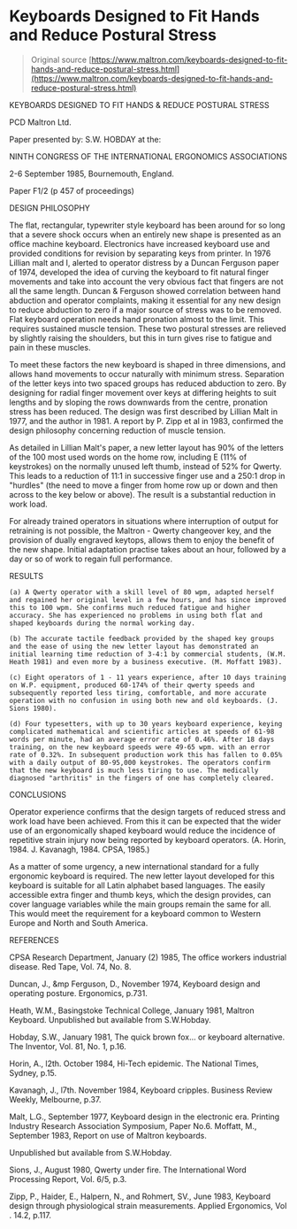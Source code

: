 # Keyboards Designed to Fit Hands and Reduce Postural Stress

> Original source [https://www.maltron.com/keyboards-designed-to-fit-hands-and-reduce-postural-stress.html](https://www.maltron.com/keyboards-designed-to-fit-hands-and-reduce-postural-stress.html)

KEYBOARDS DESIGNED TO FIT HANDS & REDUCE POSTURAL STRESS

PCD Maltron Ltd.

Paper presented by: S.W. HOBDAY at the:

NINTH CONGRESS OF THE INTERNATIONAL ERGONOMICS ASSOCIATIONS

2-6 September 1985, Bournemouth, England.

Paper F1/2 (p 457 of proceedings)

DESIGN PHILOSOPHY

The flat, rectangular, typewriter style keyboard has been around for so long that a severe shock occurs when an entirely new shape is presented as an office machine keyboard. Electronics have increased keyboard use and provided conditions for revision by separating keys from printer. In 1976 Lillian malt and I, alerted to operator distress by a Duncan Ferguson paper of 1974, developed the idea of curving the keyboard to fit natural finger movements and take into account the very obvious fact that fingers are not all the same length. Duncan & Ferguson showed correlation between hand abduction and operator complaints, making it essential for any new design to reduce abduction to zero if a major source of stress was to be removed. Flat keyboard operation needs hand pronation almost to the limit. This requires sustained muscle tension. These two postural stresses are relieved by slightly raising the shoulders, but this in turn gives rise to fatigue and pain in these muscles.

To meet these factors the new keyboard is shaped in three dimensions, and allows hand movements to occur naturally with minimum stress. Separation of the letter keys into two spaced groups has reduced abduction to zero. By designing for radial finger movement over keys at differing heights to suit lengths and by sloping the rows downwards from the centre, pronation stress has been reduced. The design was first described by Lillian Malt in 1977, and the author in 1981. A report by P. Zipp et al in 1983, confirmed the design philosophy concerning reduction of muscle tension.

As detailed in Lillian Malt's paper, a new letter layout has 90% of the letters of the 100 most used words on the home row, including E (11% of keystrokes) on the normally unused left thumb, instead of 52% for Qwerty. This leads to a reduction of 11:1 in successive finger use and a 250:1 drop in "hurdles" (the need to move a finger from home row up or down and then across to the key below or above). The result is a substantial reduction in work load.

For already trained operators in situations where interruption of output for retraining is not possible, the Maltron - Qwerty changeover key, and the provision of dually engraved keytops, allows them to enjoy the benefit of the new shape. Initial adaptation practise takes about an hour, followed by a day or so of work to regain full performance.

 
RESULTS

    (a) A Qwerty operator with a skill level of 80 wpm, adapted herself and regained her original level in a few hours, and has since improved this to 100 wpm. She confirms much reduced fatigue and higher accuracy. She has experienced no problems in using both flat and shaped keyboards during the normal working day.

    (b) The accurate tactile feedback provided by the shaped key groups and the ease of using the new letter layout has demonstrated an initial learning time reduction of 3-4:1 by commercial students, (W.M. Heath 1981) and even more by a business executive. (M. Moffatt 1983).

    (c) Eight operators of 1 - 11 years experience, after 10 days training on W.P. equipment, produced 60-174% of their qwerty speeds and subsequently reported less tiring, comfortable, and more accurate operation with no confusion in using both new and old keyboards. (J. Sions 1980).

    (d) Four typesetters, with up to 30 years keyboard experience, keying complicated mathematical and scientific articles at speeds of 61-98 words per minute, had an average error rate of 0.46%. After 18 days training, on the new keyboard speeds were 49-65 wpm. with an error rate of 0.32%. In subsequent production work this has fallen to 0.05% with a daily output of 80-95,000 keystrokes. The operators confirm that the new keyboard is much less tiring to use. The medically diagnosed "arthritis" in the fingers of one has completely cleared.

     

CONCLUSIONS

Operator experience confirms that the design targets of reduced stress and work load have been achieved. From this it can be expected that the wider use of an ergonomically shaped keyboard would reduce the incidence of repetitive strain injury now being reported by keyboard operators. (A. Horin, 1984. J. Kavanagh, 1984. CPSA, 1985.)

As a matter of some urgency, a new international standard for a fully ergonomic keyboard is required. The new letter layout developed for this keyboard is suitable for all Latin alphabet based languages. The easily accessible extra finger and thumb keys, which the design provides, can cover language variables while the main groups remain the same for all. This would meet the requirement for a keyboard common to Western Europe and North and South America.



REFERENCES

CPSA Research Department, January (2) 1985, The office workers industrial disease. Red Tape, Vol. 74, No. 8.

Duncan, J., &mp Ferguson, D., November 1974, Keyboard design and operating posture. Ergonomics, p.731.

Heath, W.M., Basingstoke Technical College, January 1981, Maltron Keyboard. Unpublished but available from S.W.Hobday.

Hobday, S.W., January 1981, The quick brown fox... or keyboard alternative. The Inventor, Vol. 81, No. 1, p.16.

Horin, A., l2th. October 1984, Hi-Tech epidemic. The National Times, Sydney, p.15.

Kavanagh, J., l7th. November 1984, Keyboard cripples. Business Review Weekly, Melbourne, p.37.

Malt, L.G., September 1977, Keyboard design in the electronic era. Printing Industry Research Association Symposium, Paper No.6. Moffatt, M., September 1983, Report on use of Maltron keyboards.

Unpublished but available from S.W.Hobday.

Sions, J., August 1980, Qwerty under fire. The International Word Processing Report, Vol. 6/5, p.3.

Zipp, P., Haider, E., Halpern, N., and Rohmert, SV., June 1983, Keyboard design through physiological strain measurements. Applied Ergonomics, Vol . 14.2, p.117.
